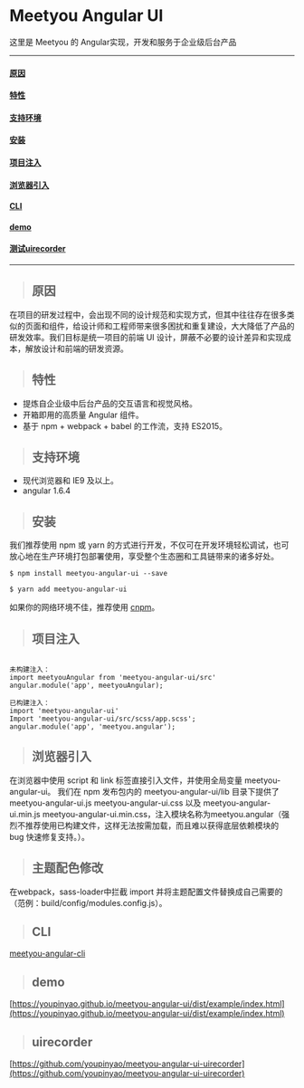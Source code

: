# Meetyou Angular UI
这里是 Meetyou 的 Angular实现，开发和服务于企业级后台产品

---
#### [原因](#原因-1)
#### [特性](#特性-1)
#### [支持环境](#支持环境-1)
#### [安装](#安装-1)
#### [项目注入](#项目注入-1)
#### [浏览器引入](#浏览器引入-1)
#### [CLI](#CLI-1)
#### [demo](#demo-1)
#### [测试uirecorder](#uirecorder)
---
  
> ## 原因

在项目的研发过程中，会出现不同的设计规范和实现方式，但其中往往存在很多类似的页面和组件，给设计师和工程师带来很多困扰和重复建设，大大降低了产品的研发效率。我们目标是统一项目的前端 UI 设计，屏蔽不必要的设计差异和实现成本，解放设计和前端的研发资源。
  
> ## 特性

- 提炼自企业级中后台产品的交互语言和视觉风格。
- 开箱即用的高质量 Angular 组件。
- 基于 npm + webpack + babel 的工作流，支持 ES2015。
  
> ## 支持环境

- 现代浏览器和 IE9 及以上。
- angular 1.6.4
  
> ## 安装

我们推荐使用 npm 或 yarn 的方式进行开发，不仅可在开发环境轻松调试，也可放心地在生产环境打包部署使用，享受整个生态圈和工具链带来的诸多好处。
  
```
$ npm install meetyou-angular-ui --save
```
```
$ yarn add meetyou-angular-ui
```
如果你的网络环境不佳，推荐使用 [cnpm](https://github.com/cnpm/cnpm)。
  
> ## 项目注入

```

未构建注入： 
import meetyouAngular from 'meetyou-angular-ui/src'
angular.module('app', meetyouAngular);

已构建注入：
import 'meetyou-angular-ui'
Import 'meetyou-angular-ui/src/scss/app.scss';
angular.module('app', 'meetyou.angular');

```
  
> ## 浏览器引入

在浏览器中使用 script 和 link 标签直接引入文件，并使用全局变量 meetyou-angular-ui。
我们在 npm 发布包内的 meetyou-angular-ui/lib 目录下提供了 meetyou-angular-ui.js meetyou-angular-ui.css 以及 meetyou-angular-ui.min.js meetyou-angular-ui.min.css，注入模块名称为meetyou.angular（强烈不推荐使用已构建文件，这样无法按需加载，而且难以获得底层依赖模块的 bug 快速修复支持。）。

> ## 主题配色修改

在webpack，sass-loader中拦截 import 并将主题配置文件替换成自己需要的（范例：build/config/modules.config.js）。

> ## CLI

[meetyou-angular-cli](https://www.npmjs.com/package/meetyou-angular-cli)

> ## demo
[https://youpinyao.github.io/meetyou-angular-ui/dist/example/index.html](https://youpinyao.github.io/meetyou-angular-ui/dist/example/index.html)

> ## uirecorder
[https://github.com/youpinyao/meetyou-angular-ui-uirecorder](https://github.com/youpinyao/meetyou-angular-ui-uirecorder)
